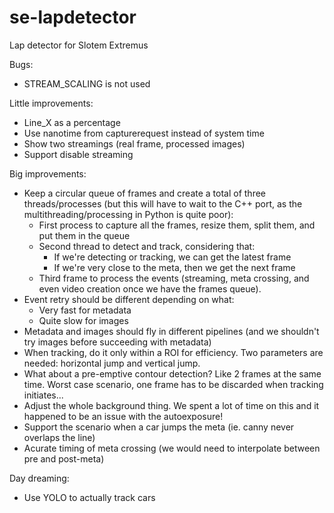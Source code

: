 # se-lapdetector
Lap detector for Slotem Extremus

Bugs:
* STREAM_SCALING is not used

Little improvements:
* Line_X as a percentage
* Use nanotime from capturerequest instead of system time
* Show two streamings (real frame, processed images)
* Support disable streaming

Big improvements:
* Keep a circular queue of frames and create a total of three threads/processes (but this will have to wait to the C++ port, as the multithreading/processing in Python is quite poor):
  * First process to capture all the frames, resize them, split them, and put them in the queue
  * Second thread to detect and track, considering that:
    * If we're detecting or tracking, we can get the latest frame
    * If we're very close to the meta, then we get the next frame
  * Third frame to process the events (streaming, meta crossing, and even video creation once we have the frames queue).
* Event retry should be different depending on what:
  * Very fast for metadata
  * Quite slow for images
* Metadata and images should fly in different pipelines (and we shouldn't try images before succeeding with metadata)
* When tracking, do it only within a ROI for efficiency. Two parameters are needed: horizontal jump and vertical jump.
* What about a pre-emptive contour detection? Like 2 frames at the same time. Worst case scenario, one frame has to be discarded when tracking initiates...
* Adjust the whole background thing. We spent a lot of time on this and it happened to be an issue with the autoexposure!
* Support the scenario when a car jumps the meta (ie. canny never overlaps the line)
* Acurate timing of meta crossing (we would need to interpolate between pre and post-meta)

Day dreaming:
* Use YOLO to actually track cars

